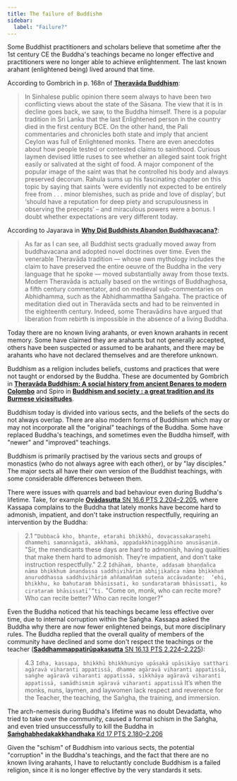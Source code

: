 ```yaml
---
title: The failure of Buddishm
sidebar:
  label: "Failure?"
---
```


Some Buddhist practitioners and scholars believe that sometime after the 1st century CE the Buddha's teachings became no longer effective and practitioners were no longer able to achieve enlightenment. The last known arahant (enlightened being) lived around that time.

According to Gombrich in p. 168n of [**Theravāda Buddhism**](https://www.academia.edu/4482905/Theravada_Buddhism_by_Richard_Gombrich):

>In Sinhalese public opinion there seem always to have been two conflicting views about the state of the Sāsana. The view that it is in decline goes back, we saw, to the Buddha himself. There is a popular tradition in Sri Lanka that the last Enlightened person in the country died in the first century BCE. On the other hand, the Pali commentaries and chronicles both state and imply that ancient Ceylon was full of Enlightened monks. There are even anecdotes about how people tested or contested claims to sainthood. Curious laymen devised little ruses to see whether an alleged saint took fright easily or salivated at the sight of food. A major component of the popular image of the saint was that he controlled his body and always preserved decorum. Rahula sums up his fascinating chapter on this topic by saying that saints ‘were evidently not expected to be entirely free from . . . minor blemishes, such as pride and love of display’, but ‘should have a reputation for deep piety and scrupulousness in observing the precepts’ – and miraculous powers were a bonus. I doubt whether expectations are very different today.

According to Jayarava in [**Why Did Buddhists Abandon Buddhavacana?**](https://jayarava.blogspot.com/2023/11/why-did-buddhists-abandon-buddhavana.html):

>As far as I can see, all Buddhist sects gradually moved away from buddhavacana and adopted novel doctrines over time. Even the venerable Theravāda tradition — whose own mythology includes the claim to have preserved the entire oeuvre of the Buddha in the very language that he spoke — moved substantially away from those texts. Modern Theravāda is actually based on the writings of Buddhaghosa, a fifth century commentator, and on medieval sub-commentaries on Abhidhamma, such as the Abhidhammattha Saṅgaha. The practice of meditation died out in Theravāda sects and had to be reinvented in the eighteenth century. Indeed, some Theravādins have argued that liberation from rebirth is impossible in the absence of a living Buddha.

Today there are no known living arahants, or even known arahants in recent memory. Some have claimed they are arahants but not generally accepted, others have been suspected or assumed to be arahants, and there may be arahants who have not declared themselves and are therefore unknown.

Buddhism as a religion includes beliefs, customs and practices that were not taught or endorsed by the Buddha. These are documented by Gombrich in [**Theravāda Buddhism: A social history from ancient Benares to modern Colombo**](https://www.academia.edu/4482905/Theravada_Buddhism_by_Richard_Gombrich) and Spiro in [**Buddhism and society : a great tradition and its Burmese vicissitudes**](https://archive.org/details/buddhismsocietyg0000spir).

Buddhism today is divided into various sects, and the beliefs of the sects do not always overlap. There are also modern forms of Buddhism which may or may not incorporate all the "original" teachings of the Buddha. Some have replaced Buddha's teachings, and sometimes even the Buddha himself, with "newer" and "improved" teachings.

Buddhism is primarily practised by the various sects and groups of monastics (who do not always agree with each other), or by "lay disciples." The major sects all have their own version of the Buddhist teachings, with some considerable differences between them.

There were issues with quarrels and bad behaviour even during Buddha's lifetime. Take, for example [**Ovādasutta** SN 16.6 PTS 2.204–2.205](https://suttacentral.net/sn16.6), where Kassapa complains to the Buddha that lately monks have become hard to admonish, impatient, and don't take instruction respectfully, requiring an intervention by the Buddha:

>2.1 `“Dubbacā kho, bhante, etarahi bhikkhū, dovacassakaraṇehi dhammehi samannāgatā, akkhamā, appadakkhiṇaggāhino anusāsaniṁ.`
>"Sir, the mendicants these days are hard to admonish, having qualities that make them hard to admonish. They’re impatient, and don’t take instruction respectfully."
>2.2 `Idhāhaṁ, bhante, addasaṁ bhaṇḍañca nāma bhikkhuṁ ānandassa saddhivihāriṁ abhijikañca nāma bhikkhuṁ anuruddhassa saddhivihāriṁ aññamaññaṁ sutena accāvadante:  ‘ehi, bhikkhu, ko bahutaraṁ bhāsissati, ko sundarataraṁ bhāsissati, ko cirataraṁ bhāsissatī’”ti.`
>"Come on, monk, who can recite more? Who can recite better? Who can recite longer?"

Even the Buddha noticed that his teachings became less effective over time, due to internal corruption within the Saṅgha. Kassapa asked the Buddha why there are now fewer enlightened beings, but more disciplinary rules. The Buddha replied that the overall quality of members of the community have declined and some don't respect the teachings or the teacher ([**Saddhammappatirūpakasutta** SN 16.13 PTS 2.224–2.225](https://suttacentral.net/sn16.13)):

>4.3 `Idha, kassapa, bhikkhū bhikkhuniyo upāsakā upāsikāyo satthari agāravā viharanti appatissā, dhamme agāravā viharanti appatissā, saṅghe agāravā viharanti appatissā, sikkhāya agāravā viharanti appatissā, samādhismiṁ agāravā viharanti appatissā`
> It’s when the monks, nuns, laymen, and laywomen lack respect and reverence for the Teacher, the teaching, the Saṅgha, the training, and immersion.

The arch-nemesis during Buddha's lifetime was no doubt Devadatta, who tried to take over the community, caused a formal schism in the Saṅgha, and even tried unsuccessfully to kill the Buddha in [**Saṁghabhedakakkhandhaka** Kd 17 PTS 2.180–2.206](https://suttacentral.net/pli-tv-kd17)

Given the "schism" of Buddhism into various sects, the potential "corruption" in the Buddha's teachings, and the fact that there are no known living arahants, I have to reluctantly conclude Buddhism is a failed religion, since it is no longer effective by the very standards it sets.
